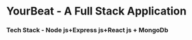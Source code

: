 # YourBeat  -   A Full Stack Application
<h3>Tech Stack - Node js+Express js+React js + MongoDb</h3>
